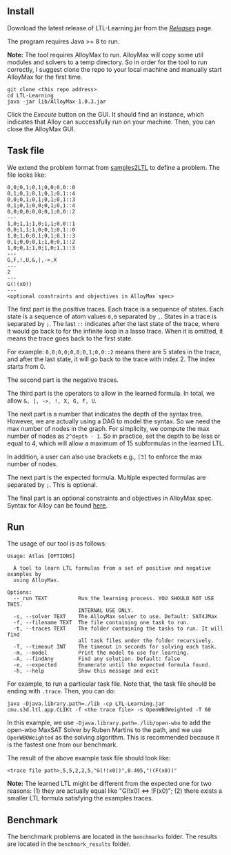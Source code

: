 ## Install
Download the latest release of LTL-Learning.jar from the *[Releases](https://github.com/SteveZhangBit/LTL-Learning/releases)* page.

The program requires Java >= 8 to run.

**Note:**
The tool requires AlloyMax to run. AlloyMax will copy some util modules and solvers to a temp directory. So in order for the tool to run correctly, I suggest clone the repo to your local machine and manually start AlloyMax for the first time.
```
git clone <this repo address>
cd LTL-Learning
java -jar lib/AlloyMax-1.0.3.jar
```
Click the *Execute* button on the GUI. It should find an instance, which indicates that Alloy can successfully run on your machine. Then, you can close the AlloyMax GUI.

## Task file
We extend the problem format from [samples2LTL](https://github.com/ivan-gavran/samples2LTL) to define a problem. The file looks like:
```
0,0;0,1;0,1;0,0;0,0::0
0,1;0,1;0,1;0,1;0,1::4
0,0;0,1;0,1;0,1;0,1::3
0,1;0,1;0,0;0,1;0,1::4
0,0;0,0;0,0;0,1;0,0::2
---
1,0;1,1;1,0;1,1;0,0::1
0,0;1,1;1,0;0,1;0,1::0
1,0;1,0;0,1;0,1;0,1::3
0,1;0,0;0,1;1,0;0,1::2
1,0;0,1;1,0;1,0;1,1::3
---
G,F,!,U,&,|,->,X
---
2
---
G(!(x0))
---
<optional constraints and objectives in AlloyMax spec>
```
The first part is the positive traces. Each trace is a sequence of states. Each state is a sequence of atom values `0,0` separated by `,`. States in a trace is separated by `;`. The last `::` indicates after the last state of the trace, where it would go back to for the infinite loop in a lasso trace. When it is omitted, it means the trace goes back to the first state.

For example: `0,0;0,0;0,0;0,1;0,0::2` means there are 5 states in the trace, and after the last state, it will go back to the trace with index 2. The index starts from 0.

The second part is the negative traces.

The third part is the operators to allow in the learned formula. In total, we allow `&, |, ->, !, X, G, F, U`.

The next part is a number that indicates the depth of the syntax tree. However, we are actually using a DAG to model the syntax. So we need the max number of nodes in the graph. For simplicity, we compute the max number of nodes as `2^depth - 1`. So in practice, set the depth to be less or equal to 4, which will allow a maximum of 15 subformulas in the learned LTL.

In addition, a user can also use brackets e.g., `[3]` to enforce the max number of nodes.

The next part is the expected formula. Multiple expected formulas are separated by `;`. This is optional.

The final part is an optional constraints and objectives in AlloyMax spec. Syntax for Alloy can be found [here](https://alloytools.org/documentation.html).

## Run
The usage of our tool is as follows:
```
Usage: Atlas [OPTIONS]

  A tool to learn LTL formulas from a set of positive and negative examples by
  using AlloyMax.

Options:
  --_run TEXT          Run the learning process. YOU SHOULD NOT USE THIS.
                       INTERNAL USE ONLY.
  -s, --solver TEXT    The AlloyMax solver to use. Default: SAT4JMax
  -f, --filename TEXT  The file containing one task to run.
  -t, --traces TEXT    The folder containing the tasks to run. It will find
                       all task files under the folder recursively.
  -T, --timeout INT    The timeout in seconds for solving each task.
  -m, --model          Print the model to use for learning.
  -A, --findAny        Find any solution. Default: false
  -e, --expected       Enumerate until the expected formula found.
  -h, --help           Show this message and exit
```

For example, to run a particular task file. Note that, the task file should be ending with `.trace`. Then, you can do:
```
java -Djava.library.path=./lib -cp LTL-Learning.jar cmu.s3d.ltl.app.CLIKt -f <the trace file> -s OpenWBOWeighted -T 60
```
In this example, we use `-Djava.library.path=./lib/open-wbo` to add the open-wbo MaxSAT Solver by Ruben Martins to the path, and we use `OpenWBOWeighted` as the solving algorithm. This is recommended because it is the fastest one from our benchmark.

The result of the above example task file should look like:
```
<trace file path>,5,5,2,2,5,"G(!(x0))",0.495,"!(F(x0))"
```

**Note:** The learned LTL might be different from the expected one for two reasons: (1) they are actually equal like "G(!x0) <=> !F(x0)"; (2) there exists a smaller LTL formula satisfying the examples traces.

## Benchmark
The benchmark problems are located in the `benchmarks` folder. The results are located in the `benchmark_results` folder.
